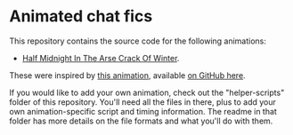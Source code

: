 # Animated chat fics

This repository contains the source code for the following animations:
* [Half Midnight In The Arse Crack Of Winter](https://irrationalpie7.github.io/biscuitverse6).

These were inspired by [this animation](https://justoakleaf.github.io/kay2-has-entered-chat/index.html), available [on GitHub here](https://github.com/justoakleaf/kay2-has-entered-chat).

If you would like to add your own animation, check out the "helper-scripts" folder of this repository. You'll need all the files in there, plus to add your own animation-specific script and timing information. The readme in that folder has more details on the file formats and what you'll do with them.